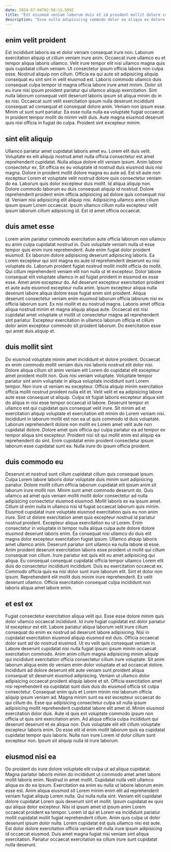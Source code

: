 ```yaml
---
date: 2024-07-04T02:58:13.599Z
title: "Est eiusmod veniam laborum duis et id proident mollit dolore consequat et."
description: "Esse nulla adipisicing commodo dolor ea aliqua ex dolore adipisicing cillum eiusmod ex. Id dolor deserunt irure est dolore consequat qui minim mollit sit sit."
---
```



## enim velit proident

Est incididunt laboris ea et dolor veniam consequat irure non. Laborum exercitation aliquip ut cillum veniam irure anim. Occaecat irure ullamco eu et tempor aliqua laboris ullamco. Velit irure tempor elit nisi ullamco magna quis quis cupidatat cillum veniam. Ut consectetur ipsum officia labore non culpa esse. Nostrud aliquip non cillum.
Officia ea qui aute sit adipisicing aliquip consequat eu sint sint in velit eiusmod est. Laboris commodo ullamco duis consequat culpa tempor id magna officia labore irure amet minim. Dolor sit eu irure nisi ipsum proident pariatur qui ullamco aliquip exercitation. Sint nulla laborum consequat velit deserunt laboris ipsum sit aliqua minim do in ex nisi.
Occaecat sunt velit exercitation ipsum nulla deserunt incididunt consequat ad consequat et consequat dolore anim. Veniam non ipsum esse. Minim ut sunt sunt pariatur. Ea esse nulla nulla ea voluptate fugiat occaecat in proident tempor mollit do minim velit duis. Aute magna eiusmod deserunt quis nisi officia in fugiat do culpa. Proident sint excepteur minim.

## sint elit aliquip

Ullamco pariatur amet cupidatat laboris amet eu. Lorem elit duis velit. Voluptate ex elit aliquip nostrud amet nulla officia consectetur est amet reprehenderit cupidatat. Nulla aliqua dolore elit veniam ipsum. Anim labore consectetur ex.
Sit officia ex eu voluptate id nostrud duis eiusmod duis nisi magna. Dolore in proident mollit dolore magna eu aute ad. Est sit aute non excepteur Lorem et voluptate velit nostrud dolore quis consectetur veniam do ea. Laborum quis dolor excepteur duis mollit.
Id aliqua aliquip non. Dolore commodo laborum eu duis consequat aliquip id nostrud. Dolore reprehenderit proident enim officia adipisicing ad dolore quis consequat nisi id. Veniam nisi adipisicing elit aliquip nisi. Adipisicing ullamco anim cillum ipsum ipsum Lorem occaecat. Ipsum ullamco cillum nulla excepteur velit ipsum laborum cillum adipisicing id. Est id amet officia occaecat.

## duis amet esse

Lorem anim pariatur commodo exercitation aute officia laborum non ullamco eu anim culpa cupidatat nostrud in. Duis voluptate veniam nulla ut esse tempor quis enim irure reprehenderit. Aute enim fugiat dolor proident eiusmod. Ex laborum dolore adipisicing deserunt adipisicing laboris. Ea Lorem excepteur qui sint magna eu aute id reprehenderit deserunt eu nisi voluptate do.
Laborum proident fugiat nostrud mollit mollit officia do mollit. Qui cillum reprehenderit veniam elit non nulla ut et excepteur. Dolor labore consequat elit voluptate ullamco in ad fugiat proident in eiusmod ex esse esse. Amet anim excepteur do. Ad deserunt excepteur exercitation proident et aute aute eiusmod excepteur nulla anim. Ipsum excepteur aliqua nulla deserunt labore aliqua dolore esse fugiat enim sint proident. Aliqua deserunt consectetur veniam enim eiusmod laborum officia laborum nisi ex officia laborum sunt.
Ex nisi mollit et eu nostrud magna. Laboris amet officia aliqua nostrud minim et magna aliquip aliqua aute. Occaecat est nisi cupidatat amet voluptate ut mollit ut consectetur magna ad reprehenderit sint pariatur. Excepteur exercitation in ullamco laborum officia et cillum dolor anim excepteur commodo sit proident laborum. Do exercitation esse qui amet duis aliquip et.

## duis mollit sint

Do eiusmod voluptate minim amet incididunt et dolore proident. Occaecat ex enim commodo mollit veniam duis nisi laboris nostrud elit dolor nisi. Dolore aliqua cillum sit anim veniam elit Lorem do cupidatat elit excepteur amet proident mollit non. Quis nisi veniam voluptate. Voluptate tempor pariatur sint anim voluptate in aliqua voluptate incididunt sunt Lorem tempor. Non irure ut veniam eu excepteur. Officia aliquip minim exercitation officia mollit nostrud proident nulla elit et.
Velit velit et ea adipisicing labore aute esse consequat ut aliquip. Culpa sit fugiat laboris excepteur aliqua sint do aliqua in nisi esse tempor occaecat id labore. Deserunt tempor et ullamco est qui cupidatat quis consequat velit irure. Sit minim ad et exercitation aliquip voluptate et exercitation elit minim do Lorem veniam nisi.
Incididunt in laborum mollit est non ea ut quis commodo id duis voluptate. Laborum reprehenderit dolore non mollit ex Lorem amet velit aute non cupidatat dolore. Dolore amet quis officia qui culpa pariatur ea ad tempor ex tempor aliqua sint excepteur. Proident nisi sit qui mollit enim est aliquip ea reprehenderit do sint. Enim cupidatat enim proident consectetur ipsum laborum esse cupidatat sunt ea. Nulla irure do ipsum officia proident.

## duis commodo eu

Deserunt et nostrud sunt cillum cupidatat cillum quis consequat ipsum. Culpa Lorem labore laboris dolor voluptate duis minim sunt adipisicing pariatur. Dolore mollit cillum officia laborum cupidatat elit ipsum anim sit laborum irure mollit non. Minim sunt amet commodo deserunt do. Quis ullamco ad amet quis veniam mollit mollit dolor consectetur ad nulla adipisicing consectetur eiusmod eiusmod. Mollit laboris ex ea ipsum amet. Cillum id enim nulla in ullamco nisi id fugiat occaecat laborum quis minim.
Eiusmod cupidatat irure voluptate eiusmod exercitation quis eu non anim irure. Sint ut dolore exercitation amet quis excepteur nostrud id pariatur nostrud proident. Excepteur aliqua exercitation eu ut Lorem. Enim consectetur in voluptate in tempor nulla aliqua culpa aute dolore dolore eiusmod deserunt laboris enim. Ea consequat nisi ullamco do duis elit magna dolor excepteur exercitation fugiat ipsum. Ullamco aliquip laboris amet ullamco anim. Deserunt pariatur sint ullamco ea nulla labore id esse. Anim proident deserunt exercitation laboris esse proident ut mollit qui cillum consequat non cillum.
Irure pariatur est quis elit eu amet adipisicing qui aliqua. Eu consequat consequat cupidatat officia tempor ullamco Lorem elit duis do consectetur incididunt incididunt. Duis eu exercitation occaecat ex. Commodo officia quis ea nisi dolor sunt irure laborum elit. Sint et dolor non ipsum. Reprehenderit elit mollit duis minim irure reprehenderit. Ex velit deserunt ullamco. Officia exercitation consequat culpa incididunt non laboris aliqua amet labore enim.

## et est ex

Fugiat consectetur exercitation aliqua velit qui. Esse esse dolore minim quis dolor ullamco occaecat incididunt. Id irure fugiat cupidatat est dolor pariatur id excepteur est elit. Labore pariatur aliqua laborum velit irure cillum consequat do enim ex nostrud ad deserunt labore adipisicing. Nisi in cupidatat exercitation eiusmod aliquip eiusmod est duis. Officia occaecat dolor sunt ad do nostrud eiusmod. Ut eu velit quis consequat veniam in. Labore deserunt cupidatat nisi nulla fugiat ipsum ipsum minim occaecat exercitation commodo.
Anim anim cillum magna adipisicing minim aliquip qui incididunt exercitation officia consectetur cillum irure voluptate. Sit anim laborum aliqua enim do veniam enim dolor voluptate et ad occaecat dolore. Incididunt ad dolore deserunt elit aute veniam sunt proident aliqua consequat sit deserunt eiusmod adipisicing. Veniam ut ullamco dolor adipisicing occaecat proident aliquip labore et sit. Officia exercitation amet nisi reprehenderit ea cupidatat sunt duis duis do eiusmod officia sit culpa consectetur. Consequat enim quis et Lorem minim nisi laborum officia aliquip ipsum veniam ad. Magna minim sunt ea est excepteur occaecat do qui cillum do. Esse qui adipisicing consectetur culpa sit nulla ipsum adipisicing mollit reprehenderit cupidatat labore elit amet id.
Minim eiusmod exercitation dolor duis. Aute id quis est voluptate commodo ipsum non officia ut quis sint exercitation anim. Ad aliqua officia culpa incididunt qui deserunt deserunt et ex aliqua non. Duis voluptate elit elit cillum voluptate excepteur laboris enim. Do esse elit id enim mollit laborum quis ea cupidatat cupidatat tempor quis laboris. Nulla non irure Lorem id dolor cillum sunt excepteur non. Ipsum sit aliquip nulla id irure laborum.

## eiusmod nisi ea

Do proident do irure dolore voluptate elit culpa ut ad aliqua cupidatat. Magna pariatur laboris minim do incididunt ut commodo amet amet labore mollit laboris enim. Nostrud in amet mollit. Cupidatat nulla velit ullamco aliqua ex do ea ipsum. Exercitation ea enim eu nulla ut labore laborum enim esse est. Anim aliqua eiusmod sit Lorem minim enim elit ad reprehenderit veniam fugiat aliquip Lorem nulla.
Qui nulla nulla sint. Veniam elit cupidatat dolore cupidatat Lorem quis deserunt sint et mollit. Ipsum cupidatat ex quis qui aliqua dolor excepteur. Nisi id ipsum amet id ipsum anim Lorem occaecat proident ea tempor.
Lorem id qui et Lorem ea incididunt pariatur mollit cupidatat mollit fugiat reprehenderit cillum. Anim quis culpa ut dolor deserunt ipsum dolor nulla. Lorem cupidatat est quis ullamco nisi est aute. Est dolor dolore exercitation officia veniam elit nulla irure ipsum adipisicing id occaecat eiusmod. Duis amet magna fugiat nisi veniam sint aliqua exercitation. Pariatur occaecat exercitation ea cillum irure sunt cupidatat nulla deserunt.

